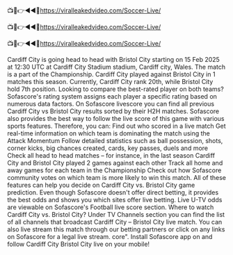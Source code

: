 📺📱👉◄◄🔴https://viralleakedvideo.com/Soccer-Live/

📺📱👉◄◄🔴https://viralleakedvideo.com/Soccer-Live/

📺📱👉◄◄🔴https://viralleakedvideo.com/Soccer-Live/

Cardiff City is going head to head with Bristol City starting on 15 Feb 2025 at 12:30 UTC at Cardiff City Stadium stadium, Cardiff city, Wales. The match is a part of the Championship.
Cardiff City played against Bristol City in 1 matches this season. Currently, Cardiff City rank 20th, while Bristol City hold 7th position. Looking to compare the best-rated player on both teams? Sofascore's rating system assigns each player a specific rating based on numerous data factors.
On Sofascore livescore you can find all previous Cardiff City vs Bristol City results sorted by their H2H matches. Sofascore also provides the best way to follow the live score of this game with various sports features. Therefore, you can:
Find out who scored in a live match
Get real-time information on which team is dominating the match using the Attack Momentum
Follow detailed statistics such as ball possession, shots, corner kicks, big chances created, cards, key passes, duels and more
Check all head to head matches – for instance, in the last season Cardiff City and Bristol City played 2 games against each other
Track all home and away games for each team in the Championship
Check out how Sofascore community votes on which team is more likely to win this match.
All of these features can help you decide on Cardiff City vs. Bristol City game prediction. Even though Sofascore doesn't offer direct betting, it provides the best odds and shows you which sites offer live betting. Live U-TV odds are viewable on Sofascore's Football live score section.
Where to watch Cardiff City vs. Bristol City? Under TV Channels section you can find the list of all channels that broadcast Cardiff City – Bristol City live match. You can also live stream this match through our betting partners or click on any links on Sofascore for a legal live stream.
core". Install Sofascore app on and follow Cardiff City Bristol City live on your mobile!

